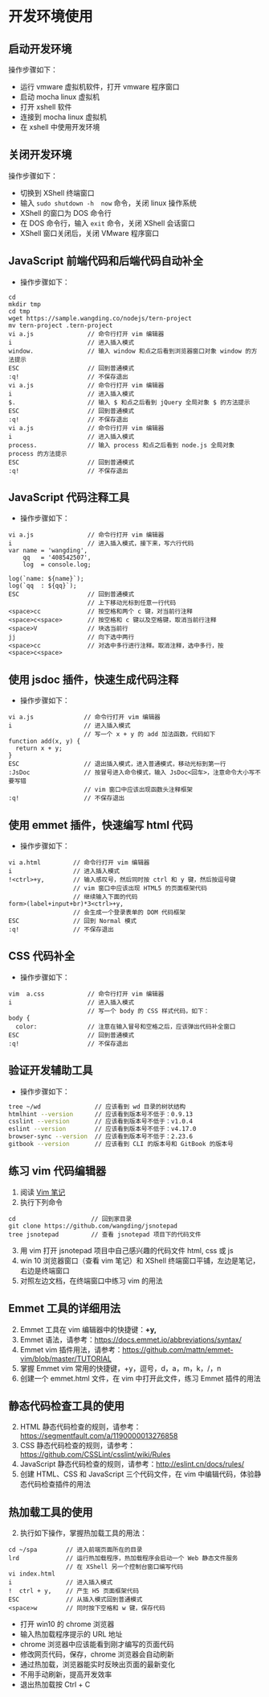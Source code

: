 # 开发环境使用

## 启动开发环境

操作步骤如下：
- 运行 vmware 虚拟机软件，打开 vmware 程序窗口
- 启动 mocha linux 虚拟机
- 打开 xshell 软件
- 连接到 mocha linux 虚拟机
- 在 xshell 中使用开发环境

## 关闭开发环境

操作步骤如下：
- 切换到 XShell 终端窗口
- 输入 `sudo shutdown -h  now` 命令，关闭 linux 操作系统
- XShell 的窗口为 DOS 命令行
- 在 DOS 命令行，输入 `exit` 命令，关闭 XShell 会话窗口
- XShell 窗口关闭后，关闭 VMware 程序窗口

## JavaScript 前端代码和后端代码自动补全

- 操作步骤如下：

```
cd
mkdir tmp
cd tmp
wget https://sample.wangding.co/nodejs/tern-project
mv tern-project .tern-project
vi a.js               // 命令行打开 vim 编辑器
i                     // 进入插入模式
window.               // 输入 window 和点之后看到浏览器窗口对象 window 的方法提示
ESC                   // 回到普通模式
:q!                   // 不保存退出
vi a.js               // 命令行打开 vim 编辑器
i                     // 进入插入模式
$.                    // 输入 $ 和点之后看到 jQuery 全局对象 $ 的方法提示
ESC                   // 回到普通模式
:q!                   // 不保存退出
vi a.js               // 命令行打开 vim 编辑器
i                     // 进入插入模式
process.              // 输入 process 和点之后看到 node.js 全局对象 process 的方法提示
ESC                   // 回到普通模式
:q!                   // 不保存退出
```

## JavaScript 代码注释工具

- 操作步骤如下：

```
vi a.js               // 命令行打开 vim 编辑器
i                     // 进入插入模式，接下来，写六行代码
var name = 'wangding',
    qq   = '408542507',
    log  = console.log;

log(`name: ${name}`);
log(`qq  : ${qq}`);
ESC                   // 回到普通模式
                      // 上下移动光标到任意一行代码
<space>cc             // 按空格和两个 c 键，对当前行注释
<space>c<space>       // 按空格和 c 键以及空格键，取消当前行注释
<space>V              // 块选当前行
jj                    // 向下选中两行
<space>cc             // 对选中多行进行注释。取消注释，选中多行，按<space>c<space>
```

## 使用 jsdoc 插件，快速生成代码注释

- 操作步骤如下：

```
vi a.js              // 命令行打开 vim 编辑器
i                    // 进入插入模式
                     // 写一个 x + y 的 add 加法函数，代码如下
function add(x, y) {
  return x + y;
}
ESC                  // 退出插入模式，进入普通模式，移动光标到第一行
:JsDoc               // 按冒号进入命令模式，输入 JsDoc<回车>，注意命令大小写不要写错
                     // vim 窗口中应该出现函数头注释框架
:q!                  // 不保存退出
```

## 使用 emmet 插件，快速编写 html 代码

- 操作步骤如下：

```
vi a.html         // 命令行打开 vim 编辑器
i                 // 进入插入模式
!<ctrl>+y,        // 输入感叹号，然后同时按 ctrl 和 y 键，然后按逗号键
                  // vim 窗口中应该出现 HTML5 的页面框架代码
                  // 继续输入下面的代码
form>(label+input+br)*3<ctrl>+y,
                  // 会生成一个登录表单的 DOM 代码框架
ESC               // 回到 Normal 模式
:q!               // 不保存退出
```

## CSS 代码补全

- 操作步骤如下：

```
vim  a.css            // 命令行打开 vim 编辑器
i                     // 进入插入模式
                      // 写一个 body 的 CSS 样式代码，如下：
body {
  color:              // 注意在输入冒号和空格之后，应该弹出代码补全窗口
ESC                   // 回到普通模式
:q!                   // 不保存退出
```

## 验证开发辅助工具

- 操作步骤如下：

```bash
tree ~/wd               // 应该看到 wd 目录的树状结构
htmlhint --version      // 应该看到版本号不低于：0.9.13
csslint --version       // 应该看到版本号不低于：v1.0.4
eslint --version        // 应该看到版本号不低于：v4.17.0
browser-sync --version  // 应该看到版本号不低于：2.23.6
gitbook --version       // 应该看到 CLI 的版本号和 GitBook 的版本号
```

## 练习 vim 代码编辑器

1. 阅读 [Vim 笔记](http://note.wangding.co/office/vim.html)
2. 执行下列命令
```
cd                     // 回到家目录
git clone https://github.com/wangding/jsnotepad
tree jsnotepad         // 查看 jsnotepad 项目下的代码文件
```
3. 用 vim 打开 jsnotepad 项目中自己感兴趣的代码文件 html, css 或 js
4. win 10 浏览器窗口（查看 vim 笔记）和 XShell 终端窗口平铺，左边是笔记，右边是终端窗口
5. 对照左边文档，在终端窗口中练习 vim 的用法

## Emmet 工具的详细用法

2. Emmet 工具在 vim 编辑器中的快捷键：**<ctrl>+y,**
3. Emmet 语法，请参考：https://docs.emmet.io/abbreviations/syntax/
4. Emmet vim 插件用法，请参考：https://github.com/mattn/emmet-vim/blob/master/TUTORIAL
5. 掌握 Emmet vim 常用的快捷键，<ctrl>+y，逗号，d，a，m，k，/，n
6. 创建一个 emmet.html 文件，在 vim 中打开此文件，练习 Emmet 插件的用法

## 静态代码检查工具的使用

2. HTML 静态代码检查的规则，请参考：https://segmentfault.com/a/1190000013276858
3. CSS 静态代码检查的规则，请参考：https://github.com/CSSLint/csslint/wiki/Rules
4. JavaScript 静态代码检查的规则，请参考：http://eslint.cn/docs/rules/
5. 创建 HTML、CSS 和 JavaScript 三个代码文件，在 vim 中编辑代码，体验静态代码检查插件的用法

## 热加载工具的使用

2. 执行如下操作，掌握热加载工具的用法：

```
cd ~/spa        // 进入前端页面所在的目录
lrd             // 运行热加载程序，热加载程序会启动一个 Web 静态文件服务
                // 在 XShell 另一个控制台窗口编写代码
vi index.html
i               // 进入插入模式
!  ctrl + y,    // 产生 H5 页面框架代码
ESC             // 从插入模式回到普通模式
<space>w        // 同时按下空格和 w 键，保存代码
```

- 打开 win10 的 chrome 浏览器
- 输入热加载程序提示的 URL 地址
- chrome 浏览器中应该能看到刚才编写的页面代码
- 修改网页代码，保存，chrome 浏览器会自动刷新
- 通过热加载，浏览器能实时反映出页面的最新变化
- 不用手动刷新，提高开发效率
- 退出热加载按 Ctrl + C
